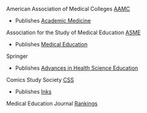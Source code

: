 American Association of Medical Colleges [AAMC](https://www.aamc.org/)
  - Publishes [Academic Medicine](https://journals.lww.com/academicmedicine/pages/default.aspx)

Association for the Study of Medical Education [ASME](https://www.asme.org.uk/)
  - Publishes [Medical Education](https://onlinelibrary.wiley.com/journal/13652923)

Springer
  - Publishes [Advances in Health Science Education](https://www.springer.com/journal/10459)

Comics Study Society [CSS](http://comicssociety.org/)
  - Publishes [Inks](http://inks.comicssociety.org/)
  
Medical Education Journal [Rankings](https://www.ncbi.nlm.nih.gov/pmc/articles/PMC4944326/)

